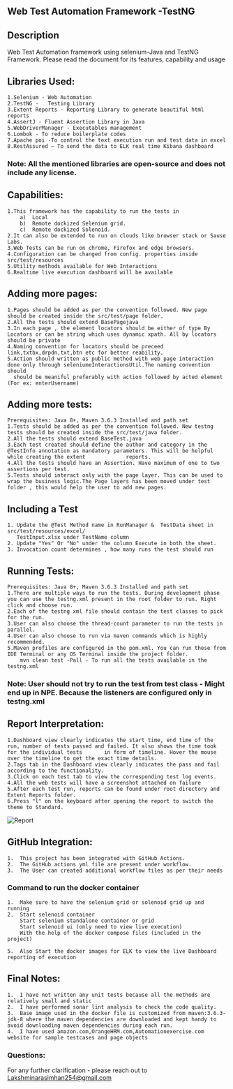 ##  Web Test Automation Framework -TestNG

## Description
Web Test Automation framework using selenium-Java and TestNG Framework.
Please read the document for its features, capability and usage 

## Libraries Used:
    1.Selenium - Web Automation
    2.TestNG -   Testing Library
    3.Extent Reports - Reporting Library to generate beautiful html reports
    4.AssertJ - Fluent Assertion Library in Java
    5.WebDriverManager - Executables management
    6.Lombok - To reduce boilerplate codes
    7.Apache poi -To control the text execution run and test data in excel
    8.RestAssured – To send the data to ELK real time Kibana dashboard

### Note: All the mentioned libraries are open-source and does not include any license.


## Capabilities:
    1.This framework has the capability to run the tests in 
        a)	Local 
        b)	Remote dockized Selenium grid.
        c)	Remote dockized Solenoid.
    2.It can also be extended to run on clouds like browser stack or Sause Labs.
    3.Web Tests can be run on chrome, Firefox and edge browsers.
    4.Configuration can be changed from config. properties inside src/test/resources
    5.Utility methods available for Web Interactions
    6.Realtime live execution dashboard will be available

## Adding more pages:
    1.Pages should be added as per the convention followed. New page should be created inside the src/test/page folder.
    2.All the tests should extend BasePagejava
    3.In each page , the element locators should be either of type By Locators or can be string which uses dynamic xpath. All by locators should be private 
    4.Naming convention for locators should be preceed link,txtbx,drpdn,txt,btn etc for better reability.
    5.Action should written as public method with web page interaction done only through seleniumeInteractionsUtil.The naming convention should 
      should be meaniful preferably with action followed by acted element (For ex: enterUsername)

## Adding more tests:
    Prerequisites: Java 8+, Maven 3.6.3 Installed and path set
    1.Tests should be added as per the convention followed. New testng tests should be created inside the src/test/java folder.
    2.All the tests should extend BaseTest.java
    3.Each test created should define the author and category in the @TestInfo annotation as mandatory parameters. This will be helpful while creating the extent             reports.
    4.All the tests should have an Assertion. Have maximum of one to two assertions per test.
    5.Tests should interact only with the page layer. This can be used to wrap the business logic.The Page layers has been moved under test folder , this would help the user to add new pages.

## Including a Test 
    1. Update the @Test Method name in RunManager &  TestData sheet in src/test/resources/excel/
       TestInput.xlsx under TestName column 
    2. Update "Yes" Or "No" under the column Execute in both the sheet.
    3. Invocation count determines , how many runs the test should run
    
## Running Tests:
    Prerequisites: Java 8+, Maven 3.6.3 Installed and path set
    1.There are multiple ways to run the tests. During development phase you can use the testng.xml present in the root folder to run. Right click and choose run.
    2.Each of the testng xml file should contain the test classes to pick for the run.
    3.User can also choose the thread-count parameter to run the tests in parallel.
    4.User can also choose to run via maven commands which is highly recommended.
    5.Maven profiles are configured in the pom.xml. You can run these from IDE Terminal or any OS Terminal inside the project folder.
        mvn clean test -Pall - To run all the tests available in the testng.xml

### Note: User should not try to run the test from test class - Might end up in NPE. Because the listeners are configured only in testng.xml

## Report Interpretation:
    1.Dashboard view clearly indicates the start time, end time of the run, number of tests passed and failed. It also shows the time took for the individual tests       in form of timeline. Hover the mouse over the timeline to get the exact time details. 
    2.Tags tab in the Dashboard view clearly indicates the pass and fail according to the functionality.
    3.Click on each test tab to view the corresponding test log events.
    4.All the web tests will have a screenshot attached on failure
    5.After each test run, reports can be found under root directory and Extent Reports folder.
    6.Press "l" on the keyboard after opening the report to switch the theme to Standard.  

![Report](https://user-images.githubusercontent.com/105458040/211056913-e6b21fdb-9714-4bcd-8218-2e1c58d4ce7d.png)


## GitHub Integration:
    1.	This project has been integrated with GitHub Actions.
    2.	The GitHub actions yml file are present under workflow.
    3.	The User can created additional workflow files as per their needs

### Command to run the docker container
    1.	Make sure to have the selenium grid or solenoid grid up and running
    2.	Start selenoid container
        Start selenium standalone container or grid
        Start selenoid ui (only need to view live execution)
        With the help of the docker compose files (included in the project)

    5.	Also Start the docker images for ELK to view the live Dashboard reporting of execution

## Final Notes:
    1.	I have not written any unit tests because all the methods are relatively small and static
    2.	I have performed sonar lint analysis to check the code quality.
    3.	Base image used in the docker file is customized from maven:3.6.3-jdk-8 where the maven dependencies are downloaded and kept handy to avoid downloading maven dependencies during each run.
    4.	I have used amazon.com,OrangeHRM.com,Automationexercise.com website for sample testcases and page objects

### Questions:
For any further clarification - please reach out to Lakshminarasimhan254@gmail.com




